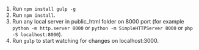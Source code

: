 1. Run `npm install gulp -g`
2. Run `npm install`.
3. Run any local server in public_html folder on 8000 port (for example `python -m http.server 8000` or `python -m SimpleHTTPServer 8000` or `php -S localhost:8000`).
4. Run `gulp` to start watching for changes on localhost:3000.
